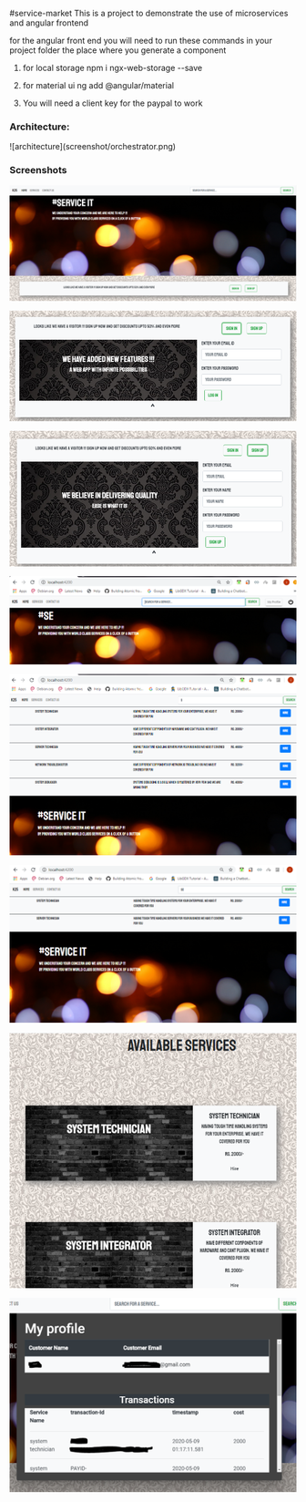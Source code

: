 #service-market
This is a project to demonstrate the use of microservices and angular frontend

for the angular front end you will need to run these 
commands in your project folder
the place where you generate a component

1. for local storage
npm i ngx-web-storage --save

2. for material ui
ng add @angular/material

3. You will need a client key for the paypal to work

<h3>Architecture:</h3>
![architecture](screenshot/orchestrator.png)

<h3>Screenshots</h3>

![homescreen](screenshot/homescreen.PNG)

![signin](screenshot/signin.PNG)

![signin](screenshot/signup.PNG)

![signin](screenshot/aftersignin.PNG)

![signin](screenshot/s1.PNG)

![signin](screenshot/s2.PNG)

![signin](screenshot/availableservices.PNG)

![signin](screenshot/myporfile.PNG)
